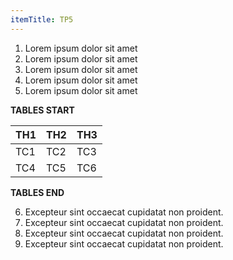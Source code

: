 ```yaml
---
itemTitle: TP5
---
```


1. Lorem ipsum dolor sit amet
2. Lorem ipsum dolor sit amet
3. Lorem ipsum dolor sit amet
4. Lorem ipsum dolor sit amet
5. Lorem ipsum dolor sit amet

**TABLES START**

| TH1 | TH2 | TH3 |
|-----|-----|-----|
| TC1 | TC2 | TC3 |
| TC4 | TC5 | TC6 |

**TABLES END**

6. Excepteur sint occaecat cupidatat non proident.
7. Excepteur sint occaecat cupidatat non proident.
8. Excepteur sint occaecat cupidatat non proident.
9. Excepteur sint occaecat cupidatat non proident.
